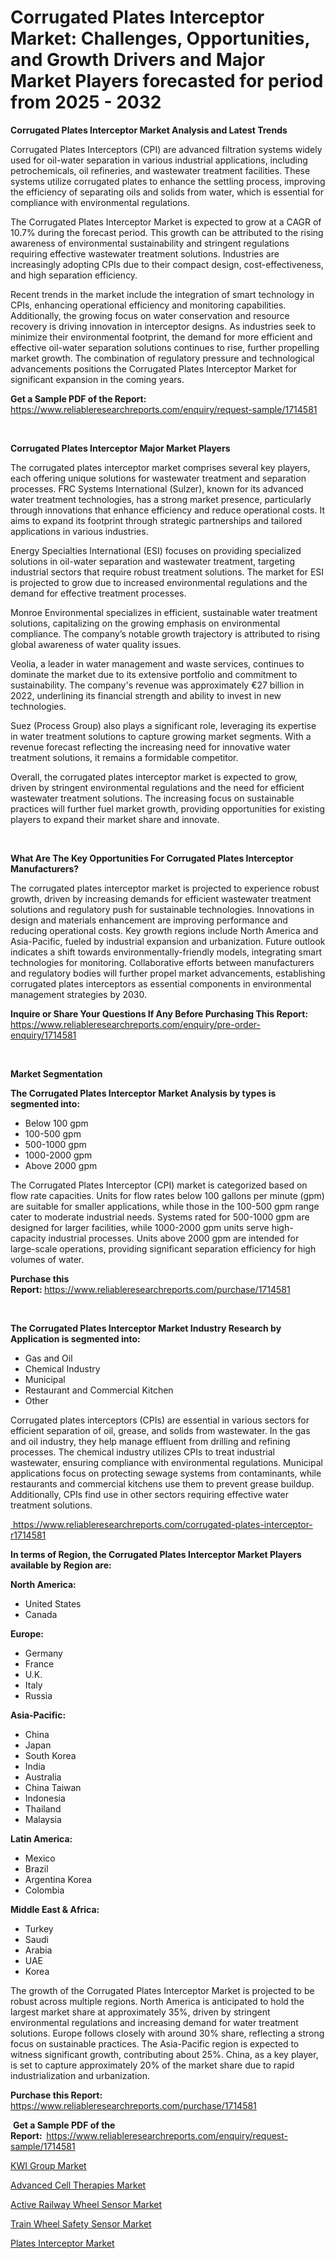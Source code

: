 <p><h1>Corrugated Plates Interceptor Market: Challenges, Opportunities, and Growth Drivers and Major Market Players forecasted for period from 2025 - 2032</h1></p><p><strong>Corrugated Plates Interceptor Market Analysis and Latest Trends</strong></p>
<p><p>Corrugated Plates Interceptors (CPI) are advanced filtration systems widely used for oil-water separation in various industrial applications, including petrochemicals, oil refineries, and wastewater treatment facilities. These systems utilize corrugated plates to enhance the settling process, improving the efficiency of separating oils and solids from water, which is essential for compliance with environmental regulations.</p><p>The Corrugated Plates Interceptor Market is expected to grow at a CAGR of 10.7% during the forecast period. This growth can be attributed to the rising awareness of environmental sustainability and stringent regulations requiring effective wastewater treatment solutions. Industries are increasingly adopting CPIs due to their compact design, cost-effectiveness, and high separation efficiency.</p><p>Recent trends in the market include the integration of smart technology in CPIs, enhancing operational efficiency and monitoring capabilities. Additionally, the growing focus on water conservation and resource recovery is driving innovation in interceptor designs. As industries seek to minimize their environmental footprint, the demand for more efficient and effective oil-water separation solutions continues to rise, further propelling market growth. The combination of regulatory pressure and technological advancements positions the Corrugated Plates Interceptor Market for significant expansion in the coming years.</p></p>
<p><strong>Get a Sample PDF of the Report:&nbsp;</strong> <a href="https://www.reliableresearchreports.com/enquiry/request-sample/1714581?utm_campaign=117&utm_medium=2&utm_source=Github&utm_content=ia&utm_term=11012025&utm_id=corrugated-plates-interceptor">https://www.reliableresearchreports.com/enquiry/request-sample/1714581</a></p>
<p>&nbsp;</p>
<p><strong>Corrugated Plates Interceptor Major Market Players</strong></p>
<p><p>The corrugated plates interceptor market comprises several key players, each offering unique solutions for wastewater treatment and separation processes. FRC Systems International (Sulzer), known for its advanced water treatment technologies, has a strong market presence, particularly through innovations that enhance efficiency and reduce operational costs. It aims to expand its footprint through strategic partnerships and tailored applications in various industries.</p><p>Energy Specialties International (ESI) focuses on providing specialized solutions in oil-water separation and wastewater treatment, targeting industrial sectors that require robust treatment solutions. The market for ESI is projected to grow due to increased environmental regulations and the demand for effective treatment processes.</p><p>Monroe Environmental specializes in efficient, sustainable water treatment solutions, capitalizing on the growing emphasis on environmental compliance. The company’s notable growth trajectory is attributed to rising global awareness of water quality issues.</p><p>Veolia, a leader in water management and waste services, continues to dominate the market due to its extensive portfolio and commitment to sustainability. The company's revenue was approximately €27 billion in 2022, underlining its financial strength and ability to invest in new technologies.</p><p>Suez (Process Group) also plays a significant role, leveraging its expertise in water treatment solutions to capture growing market segments. With a revenue forecast reflecting the increasing need for innovative water treatment solutions, it remains a formidable competitor.</p><p>Overall, the corrugated plates interceptor market is expected to grow, driven by stringent environmental regulations and the need for efficient wastewater treatment solutions. The increasing focus on sustainable practices will further fuel market growth, providing opportunities for existing players to expand their market share and innovate.</p></p>
<p>&nbsp;</p>
<p><strong>What Are The Key Opportunities For Corrugated Plates Interceptor Manufacturers?</strong></p>
<p><p>The corrugated plates interceptor market is projected to experience robust growth, driven by increasing demands for efficient wastewater treatment solutions and regulatory push for sustainable technologies. Innovations in design and materials enhancement are improving performance and reducing operational costs. Key growth regions include North America and Asia-Pacific, fueled by industrial expansion and urbanization. Future outlook indicates a shift towards environmentally-friendly models, integrating smart technologies for monitoring. Collaborative efforts between manufacturers and regulatory bodies will further propel market advancements, establishing corrugated plates interceptors as essential components in environmental management strategies by 2030.</p></p>
<p><strong>Inquire or Share Your Questions If Any Before Purchasing This Report:</strong> <a href="https://www.reliableresearchreports.com/enquiry/pre-order-enquiry/1714581?utm_campaign=117&utm_medium=2&utm_source=Github&utm_content=ia&utm_term=11012025&utm_id=corrugated-plates-interceptor">https://www.reliableresearchreports.com/enquiry/pre-order-enquiry/1714581</a></p>
<p>&nbsp;</p>
<p><strong>Market Segmentation</strong></p>
<p><strong>The Corrugated Plates Interceptor Market Analysis by types is segmented into:</strong></p>
<p><ul><li>Below 100 gpm</li><li>100-500 gpm</li><li>500-1000 gpm</li><li>1000-2000 gpm</li><li>Above 2000 gpm</li></ul></p>
<p><p>The Corrugated Plates Interceptor (CPI) market is categorized based on flow rate capacities. Units for flow rates below 100 gallons per minute (gpm) are suitable for smaller applications, while those in the 100-500 gpm range cater to moderate industrial needs. Systems rated for 500-1000 gpm are designed for larger facilities, while 1000-2000 gpm units serve high-capacity industrial processes. Units above 2000 gpm are intended for large-scale operations, providing significant separation efficiency for high volumes of water.</p></p>
<p><strong>Purchase this Report:&nbsp;</strong><a href="https://www.reliableresearchreports.com/purchase/1714581?utm_campaign=117&utm_medium=2&utm_source=Github&utm_content=ia&utm_term=11012025&utm_id=corrugated-plates-interceptor">https://www.reliableresearchreports.com/purchase/1714581</a></p>
<p>&nbsp;</p>
<p><strong>The Corrugated Plates Interceptor Market Industry Research by Application is segmented into:</strong></p>
<p><ul><li>Gas and Oil</li><li>Chemical Industry</li><li>Municipal</li><li>Restaurant and Commercial Kitchen</li><li>Other</li></ul></p>
<p><p>Corrugated plates interceptors (CPIs) are essential in various sectors for efficient separation of oil, grease, and solids from wastewater. In the gas and oil industry, they help manage effluent from drilling and refining processes. The chemical industry utilizes CPIs to treat industrial wastewater, ensuring compliance with environmental regulations. Municipal applications focus on protecting sewage systems from contaminants, while restaurants and commercial kitchens use them to prevent grease buildup. Additionally, CPIs find use in other sectors requiring effective water treatment solutions.</p></p>
<p><a href="https://www.reliableresearchreports.com/corrugated-plates-interceptor-r1714581?utm_campaign=117&utm_medium=2&utm_source=Github&utm_content=ia&utm_term=11012025&utm_id=corrugated-plates-interceptor">&nbsp;https://www.reliableresearchreports.com/corrugated-plates-interceptor-r1714581</a></p>
<p><strong>In terms of Region, the Corrugated Plates Interceptor Market Players available by Region are:</strong></p>
<p>
    <p> <strong> North America: </strong>
        <ul>
            <li>United States</li>
            <li>Canada</li>
        </ul>
        </p> 
    <p> <strong> Europe: </strong>
        <ul>
            <li>Germany</li>
            <li>France</li>
            <li>U.K.</li>
            <li>Italy</li>
            <li>Russia</li>
        </ul>
        </p> 
    <p> <strong> Asia-Pacific: </strong>
        <ul>
            <li>China</li>
            <li>Japan</li>
            <li>South Korea</li>
            <li>India</li>
            <li>Australia</li>
            <li>China Taiwan</li>
            <li>Indonesia</li>
            <li>Thailand</li>
            <li>Malaysia</li>
        </ul>
        </p> 
    <p> <strong> Latin America: </strong>
        <ul>
            <li>Mexico</li>
            <li>Brazil</li>
            <li>Argentina Korea</li>
            <li>Colombia</li>
        </ul>
        </p> 
    <p> <strong> Middle East & Africa: </strong>
        <ul>
            <li>Turkey</li>
            <li>Saudi</li>
            <li>Arabia</li>
            <li>UAE</li>
            <li>Korea</li>
        </ul>
    </p>
    </p>
<p><p>The growth of the Corrugated Plates Interceptor Market is projected to be robust across multiple regions. North America is anticipated to hold the largest market share at approximately 35%, driven by stringent environmental regulations and increasing demand for water treatment solutions. Europe follows closely with around 30% share, reflecting a strong focus on sustainable practices. The Asia-Pacific region is expected to witness significant growth, contributing about 25%. China, as a key player, is set to capture approximately 20% of the market share due to rapid industrialization and urbanization.</p></p>
<p><strong>Purchase this Report: </strong><a href="https://www.reliableresearchreports.com/purchase/1714581?utm_campaign=117&utm_medium=2&utm_source=Github&utm_content=ia&utm_term=11012025&utm_id=corrugated-plates-interceptor">https://www.reliableresearchreports.com/purchase/1714581</a></p>
<p>&nbsp;<strong>Get a Sample PDF of the Report:&nbsp;&nbsp;</strong><a href="https://www.reliableresearchreports.com/enquiry/request-sample/1714581?utm_campaign=117&utm_medium=2&utm_source=Github&utm_content=ia&utm_term=11012025&utm_id=corrugated-plates-interceptor">https://www.reliableresearchreports.com/enquiry/request-sample/1714581</a></p>
<p><strong></strong></p>
<p><p><a href="https://github.com/jaquelynhasenaue8/Market-Research-Report-List-1/blob/main/kwi-group-market.md?utm_campaign=117&utm_medium=2&utm_source=Github&utm_content=ia&utm_term=11012025&utm_id=corrugated-plates-interceptor">KWI Group Market</a></p><p><a href="https://github.com/arvelm4nthig/Market-Research-Report-List-1/blob/main/advanced-cell-therapies-market.md?utm_campaign=117&utm_medium=2&utm_source=Github&utm_content=ia&utm_term=11012025&utm_id=corrugated-plates-interceptor">Advanced Cell Therapies Market</a></p><p><a href="https://github.com/AshikRahman991/Market-Research-Report-List-1/blob/main/active-railway-wheel-sensor-market.md?utm_campaign=117&utm_medium=2&utm_source=Github&utm_content=ia&utm_term=11012025&utm_id=corrugated-plates-interceptor">Active Railway Wheel Sensor Market</a></p><p><a href="https://github.com/HobertDavis43/Market-Research-Report-List-1/blob/main/train-wheel-safety-sensor-market.md?utm_campaign=117&utm_medium=2&utm_source=Github&utm_content=ia&utm_term=11012025&utm_id=corrugated-plates-interceptor">Train Wheel Safety Sensor Market</a></p><p><a href="https://github.com/AlisaRowe24/Market-Research-Report-List-1/blob/main/plates-interceptor-market.md?utm_campaign=117&utm_medium=2&utm_source=Github&utm_content=ia&utm_term=11012025&utm_id=corrugated-plates-interceptor">Plates Interceptor Market</a></p></p>